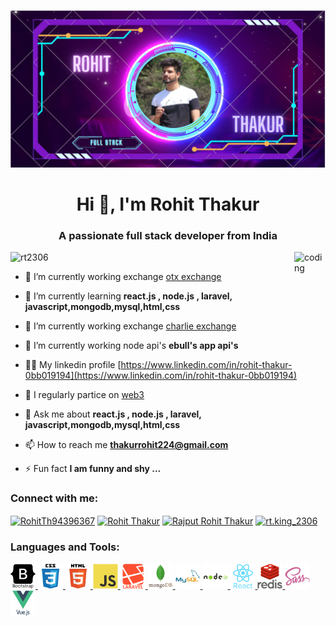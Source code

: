 ![logo](https://github.com/rt2306/rt2306/blob/main/rohit.png)
<h1 align="center">Hi 👋, I'm Rohit Thakur</h1>
<h3 align="center">A passionate full stack developer from India</h3>

<img align="right" alt="coding" width="50" src="https://media.tenor.com/ITc1hNBSH_wAAAAM/coding-typing.gif" />

<p align="left"> <img src="https://komarev.com/ghpvc/?username=rt2306&label=Profile%20views&color=0e75b6&style=flat" alt="rt2306" /> </p>

- 🔭 I’m currently working exchange [otx exchange](https://demo.otx.trade/)

- 🌱 I’m currently learning **react.js , node.js , laravel, javascript,mongodb,mysql,html,css**

- 🔭 I’m currently working exchange [charlie exchange](https://demo.charlieexchange.io/)

- 🔭 I’m currently working node api's **ebull's app api's**

- 👨‍💻 My linkedin profile [https://www.linkedin.com/in/rohit-thakur-0bb019194](https://www.linkedin.com/in/rohit-thakur-0bb019194)

- 📝 I regularly partice on [web3](web3)

- 💬 Ask me about **react.js , node.js , laravel, javascript,mongodb,mysql,html,css**

- 📫 How to reach me **thakurrohit224@gmail.com**

- ⚡ Fun fact **I am funny and shy ...**

<h3 align="left">Connect with me:</h3>
<p align="left">
<a href="https://twitter.com/RohitTh94396367" target="blank"><img align="center" src="https://raw.githubusercontent.com/rahuldkjain/github-profile-readme-generator/master/src/images/icons/Social/twitter.svg" alt="RohitTh94396367" height="30" width="40" /></a>
<a href="https://www.linkedin.com/in/rohit-thakur-0bb019194" target="blank"><img align="center" src="https://raw.githubusercontent.com/rahuldkjain/github-profile-readme-generator/master/src/images/icons/Social/linked-in-alt.svg" alt="Rohit Thakur" height="30" width="40" /></a>
<a href="https://fb.com/Rajput Rohit Thakur" target="blank"><img align="center" src="https://raw.githubusercontent.com/rahuldkjain/github-profile-readme-generator/master/src/images/icons/Social/facebook.svg" alt="Rajput Rohit Thakur" height="30" width="40" /></a>
<a href="https://instagram.com/rt.king_2306" target="blank"><img align="center" src="https://raw.githubusercontent.com/rahuldkjain/github-profile-readme-generator/master/src/images/icons/Social/instagram.svg" alt="rt.king_2306" height="30" width="40" /></a>
</p>

<h3 align="left">Languages and Tools:</h3>
<p align="left"> <a href="https://getbootstrap.com" target="_blank" rel="noreferrer"> <img src="https://raw.githubusercontent.com/devicons/devicon/master/icons/bootstrap/bootstrap-plain-wordmark.svg" alt="bootstrap" width="40" height="40"/> </a> <a href="https://www.w3schools.com/css/" target="_blank" rel="noreferrer"> <img src="https://raw.githubusercontent.com/devicons/devicon/master/icons/css3/css3-original-wordmark.svg" alt="css3" width="40" height="40"/> </a> <a href="https://www.w3.org/html/" target="_blank" rel="noreferrer"> <img src="https://raw.githubusercontent.com/devicons/devicon/master/icons/html5/html5-original-wordmark.svg" alt="html5" width="40" height="40"/> </a> <a href="https://developer.mozilla.org/en-US/docs/Web/JavaScript" target="_blank" rel="noreferrer"> <img src="https://raw.githubusercontent.com/devicons/devicon/master/icons/javascript/javascript-original.svg" alt="javascript" width="40" height="40"/> </a> <a href="https://laravel.com/" target="_blank" rel="noreferrer"> <img src="https://raw.githubusercontent.com/devicons/devicon/master/icons/laravel/laravel-plain-wordmark.svg" alt="laravel" width="40" height="40"/> </a> <a href="https://www.mongodb.com/" target="_blank" rel="noreferrer"> <img src="https://raw.githubusercontent.com/devicons/devicon/master/icons/mongodb/mongodb-original-wordmark.svg" alt="mongodb" width="40" height="40"/> </a> <a href="https://www.mysql.com/" target="_blank" rel="noreferrer"> <img src="https://raw.githubusercontent.com/devicons/devicon/master/icons/mysql/mysql-original-wordmark.svg" alt="mysql" width="40" height="40"/> </a> <a href="https://nodejs.org" target="_blank" rel="noreferrer"> <img src="https://raw.githubusercontent.com/devicons/devicon/master/icons/nodejs/nodejs-original-wordmark.svg" alt="nodejs" width="40" height="40"/> </a> <a href="https://reactjs.org/" target="_blank" rel="noreferrer"> <img src="https://raw.githubusercontent.com/devicons/devicon/master/icons/react/react-original-wordmark.svg" alt="react" width="40" height="40"/> </a> <a href="https://redis.io" target="_blank" rel="noreferrer"> <img src="https://raw.githubusercontent.com/devicons/devicon/master/icons/redis/redis-original-wordmark.svg" alt="redis" width="40" height="40"/> </a> <a href="https://sass-lang.com" target="_blank" rel="noreferrer"> <img src="https://raw.githubusercontent.com/devicons/devicon/master/icons/sass/sass-original.svg" alt="sass" width="40" height="40"/> </a> <a href="https://vuejs.org/" target="_blank" rel="noreferrer"> <img src="https://raw.githubusercontent.com/devicons/devicon/master/icons/vuejs/vuejs-original-wordmark.svg" alt="vuejs" width="40" height="40"/> </a> </p>


